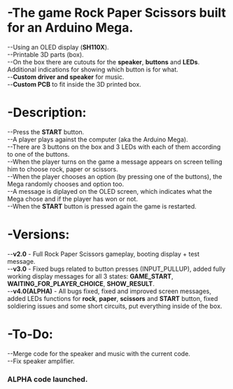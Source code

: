 # -The game Rock Paper Scissors built for an Arduino Mega.
--Using an OLED display (**SH110X**).<br/>
--Printable 3D parts (box).<br/>
--On the box there are cutouts for the **speaker**, **buttons** and **LEDs**. Additional indications for showing which button is for what.<br/>
--**Custom driver and speaker** for music.<br/>
--**Custom PCB** to fit inside the 3D printed box.<br/>

# -Description:
--Press the **START** button.<br/>
--A player plays against the computer (aka the Arduino Mega).<br/>
--There are 3 buttons on the box and 3 LEDs with each of them according to one of the buttons. <br/>
--When the player turns on the game a message appears on screen telling him to choose rock, paper or scissors.<br/>
--When the player chooses an option (by pressing one of the buttons), the Mega randomly chooses and option too.<br/>
--A message is diplayed on the OLED screen, which indicates what the Mega chose and if the player has won or not.<br/>
--When the **START** button is pressed again the game is restarted.<br/>

# -Versions:
--**v2.0** - Full Rock Paper Scissors gameplay, booting display + test message. <br/>
--**v3.0** - Fixed bugs related to button presses (INPUT_PULLUP), added fully working display messages for all 3 states: **GAME_START**, **WAITING_FOR_PLAYER_CHOICE**, **SHOW_RESULT**. <br/>
--**v4.0(ALPHA)** - All bugs fixed, fixed and improved screen messages, added LEDs functions for **rock**, **paper**, **scissors** and **START** button, fixed soldiering issues and some short circuits, put everything inside of the box.<br/>

# -To-Do:
--Merge code for the speaker and music with the current code. <br/>
--Fix speaker amplifier. <br/>

### ALPHA code launched.
